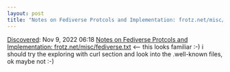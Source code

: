 ```yaml
---
layout: post
title: "Notes on Fediverse Protcols and Implementation: frotz.net/misc/fediverse.txt"
---
```

[Discovered](http://rolandtanglao.com/2020/07/29/p1-blogthis-checkvist-list-links-to-blog/): Nov 9, 2022 06:18  [Notes on Fediverse Protcols and Implementation: frotz.net/misc/fediverse.txt](http://frotz.net/misc/fediverse.txt) <-- this looks familiar :-) i should try the exploring with curl section and look into the .well-known files, ok maybe not :-)
